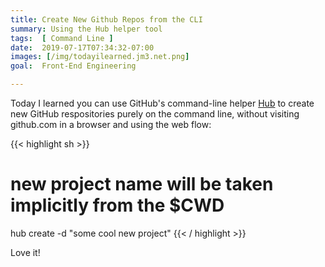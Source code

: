 ```yaml
---
title: Create New Github Repos from the CLI
summary: Using the Hub helper tool
tags:  [ Command Line ]
date:  2019-07-17T07:34:32-07:00
images: [/img/todayilearned.jm3.net.png]
goal:  Front-End Engineering

---
```


Today I learned you can use GitHub's command-line helper [Hub][hub] to
create new GitHub respositories purely on the command line, without
visiting github.com in a browser and using the web flow:

{{< highlight sh >}}
# new project name will be taken implicitly from the $CWD
hub create -d "some cool new project" 
{{< / highlight >}}

Love it!

[hub]: https://hub.github.com/
